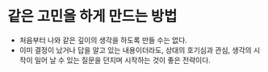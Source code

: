 # 같은 고민을 하게 만드는 방법
- 처음부터 나와 같은 깊이의 생각을 하도록 만들 수는 없다.
- 이미 결정이 났거나 답을 알고 있는 내용이더라도, 상대의 호기심과 관심, 생각의 시작이 일어 날 수 있는 질문을 던지며 시작하는 것이 좋은 전략이다.

